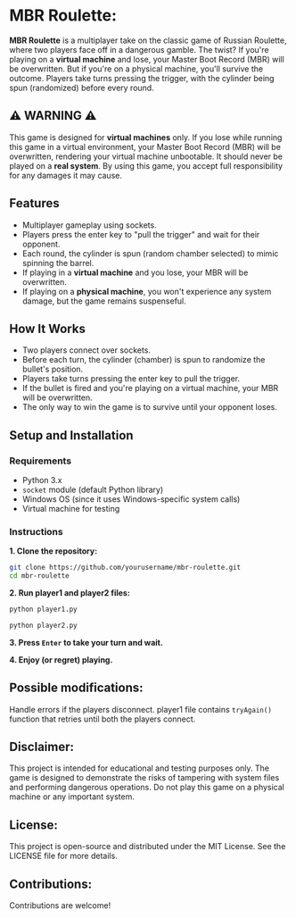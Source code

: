 # MBR Roulette:

**MBR Roulette** is a multiplayer take on the classic game of Russian Roulette, where two players face off in a dangerous gamble. The twist? If you're playing on a **virtual machine** and lose, your Master Boot Record (MBR) will be overwritten. But if you're on a physical machine, you'll survive the outcome. Players take turns pressing the trigger, with the cylinder being spun (randomized) before every round.

## ⚠️ WARNING ⚠️

This game is designed for **virtual machines** only. If you lose while running this game in a virtual environment, your Master Boot Record (MBR) will be overwritten, rendering your virtual machine unbootable. It should never be played on a **real system**. By using this game, you accept full responsibility for any damages it may cause.

## Features

- Multiplayer gameplay using sockets.
- Players press the enter key to "pull the trigger" and wait for their opponent.
- Each round, the cylinder is spun (random chamber selected) to mimic spinning the barrel.
- If playing in a **virtual machine** and you lose, your MBR will be overwritten.
- If playing on a **physical machine**, you won't experience any system damage, but the game remains suspenseful.

## How It Works

- Two players connect over sockets.
- Before each turn, the cylinder (chamber) is spun to randomize the bullet's position.
- Players take turns pressing the enter key to pull the trigger.
- If the bullet is fired and you're playing on a virtual machine, your MBR will be overwritten.
- The only way to win the game is to survive until your opponent loses.

## Setup and Installation

### Requirements

- Python 3.x
- `socket` module (default Python library)
- Windows OS (since it uses Windows-specific system calls)
- Virtual machine for testing

### Instructions

**1. Clone the repository:**

   ```bash
   git clone https://github.com/yourusername/mbr-roulette.git
   cd mbr-roulette
   ```

**2. Run player1 and player2 files:**

   ```bash
   python player1.py
   ```

   ```bash
   python player2.py
   ```
   
**3. Press `Enter` to take your turn and wait.**
   
**4. Enjoy (or regret) playing.**

## Possible modifications:
Handle errors if the players disconnect. player1 file contains `tryAgain()` function that retries until both the players connect.

## Disclaimer:
This project is intended for educational and testing purposes only. The game is designed to demonstrate the risks of tampering with system files and performing dangerous operations. Do not play this game on a physical machine or any important system.

## License:
This project is open-source and distributed under the MIT License. See the LICENSE file for more details.

## Contributions:
Contributions are welcome!
